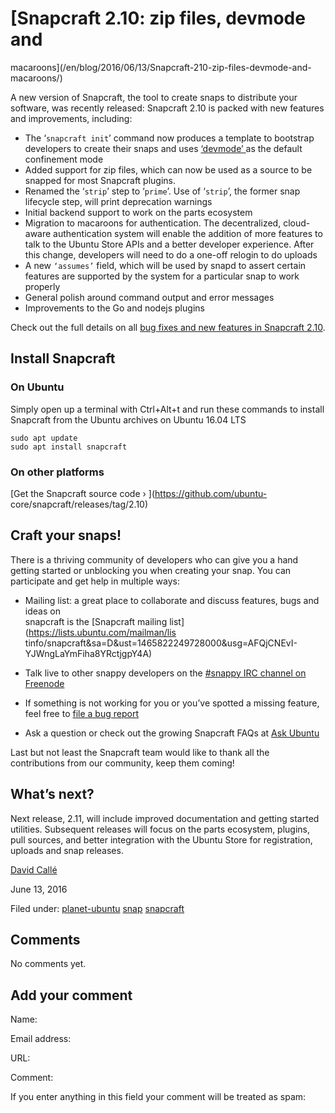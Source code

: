 





#  [Snapcraft 2.10: zip files, devmode and
macaroons](/en/blog/2016/06/13/Snapcraft-210-zip-files-devmode-and-macaroons/)

A new version of Snapcraft, the tool to create snaps to distribute your
software, was recently released: Snapcraft 2.10 is packed with new features
and improvements, including:

  * The ‘`snapcraft init`’ command now produces a template to bootstrap developers to create their snaps and uses [‘devmode’ ](http://askubuntu.com/q/783945/9781)as the default confinement mode
  * Added support for zip files, which can now be used as a source to be snapped for most Snapcraft plugins.
  * Renamed the ‘`strip`’ step to ‘`prime`’. Use of ‘`strip`’, the former snap lifecycle step, will print deprecation warnings
  * Initial backend support to work on the parts ecosystem
  * Migration to macaroons for authentication. The decentralized, cloud-aware authentication system will enable the addition of more features to talk to the Ubuntu Store APIs and a better developer experience. After this change, developers will need to do a one-off relogin to do uploads
  * A new `‘assumes’` field, which will be used by snapd to assert certain features are supported by the system for a particular snap to work properly
  * General polish around command output and error messages
  * Improvements to the Go and nodejs plugins

Check out the full details on all [bug fixes and new features in Snapcraft
2.10](https://launchpad.net/snapcraft/%2Bmilestone/2.10).

## Install Snapcraft

### On Ubuntu

Simply open up a terminal with Ctrl+Alt+t and run these commands to install
Snapcraft from the Ubuntu archives on Ubuntu 16.04 LTS

    
    sudo apt update
    sudo apt install snapcraft

### On other platforms

[Get the Snapcraft source code › ](https://github.com/ubuntu-
core/snapcraft/releases/tag/2.10)

## Craft your snaps!

There is a thriving community of developers who can give you a hand getting
started or unblocking you when creating your snap. You can participate and get
help in multiple ways:

  * Mailing list: a great place to collaborate and discuss features, bugs and ideas on   
snapcraft is the [Snapcraft mailing list](https://lists.ubuntu.com/mailman/lis
tinfo/snapcraft&sa=D&ust=1465822249728000&usg=AFQjCNEvI-
YJWngLaYmFiha8YRctjgpY4A)

  * Talk live to other snappy developers on the [#snappy IRC channel on Freenode](https://webchat.freenode.net/?channels%3Dsnappy)
  * If something is not working for you or you’ve spotted a missing feature, feel free to [file a bug report](https://bugs.launchpad.net/snapcraft/%2Bfilebug)
  * Ask a question or check out the growing Snapcraft FAQs at [Ask Ubuntu](http://askubuntu.com/questions/tagged/snapcraft)

Last but not least the Snapcraft team would like to thank all the
contributions from our community, keep them coming!

## What’s next?

Next release, 2.11, will include improved documentation and getting started
utilities. Subsequent releases will focus on the parts ecosystem, plugins,
pull sources, and better integration with the Ubuntu Store for registration,
uploads and snap releases.

[David Callé](/en/blog/authors/davidc3/)

June 13, 2016

Filed under: [planet-ubuntu](/en/blog/tags/planet-ubuntu/)
[snap](/en/blog/tags/snap/) [snapcraft](/en/blog/tags/snapcraft/)





## Comments

No comments yet.

## Add your comment

Name:

Email address:

URL:

Comment:

If you enter anything in this field your comment will be treated as spam:





